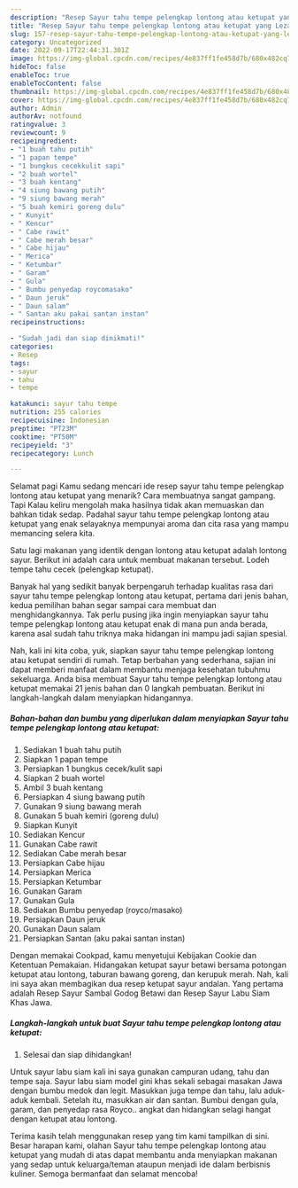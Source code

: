 ```yaml
---
description: "Resep Sayur tahu tempe pelengkap lontong atau ketupat yang Lezat, Buat Buka Puasa}"
title: "Resep Sayur tahu tempe pelengkap lontong atau ketupat yang Lezat, Buat Buka Puasa}"
slug: 157-resep-sayur-tahu-tempe-pelengkap-lontong-atau-ketupat-yang-lezat-buat-buka-puasa
category: Uncategorized
date: 2022-09-17T22:44:31.301Z
image: https://img-global.cpcdn.com/recipes/4e837ff1fe458d7b/680x482cq70/sayur-tahu-tempe-pelengkap-lontong-atau-ketupat-foto-resep-utama.jpg
hideToc: false
enableToc: true
enableTocContent: false
thumbnail: https://img-global.cpcdn.com/recipes/4e837ff1fe458d7b/680x482cq70/sayur-tahu-tempe-pelengkap-lontong-atau-ketupat-foto-resep-utama.jpg
cover: https://img-global.cpcdn.com/recipes/4e837ff1fe458d7b/680x482cq70/sayur-tahu-tempe-pelengkap-lontong-atau-ketupat-foto-resep-utama.jpg
author: Admin
authorAv: notfound
ratingvalue: 3
reviewcount: 9
recipeingredient:
- "1 buah tahu putih"
- "1 papan tempe"
- "1 bungkus cecekkulit sapi"
- "2 buah wortel"
- "3 buah kentang"
- "4 siung bawang putih"
- "9 siung bawang merah"
- "5 buah kemiri goreng dulu"
- " Kunyit"
- " Kencur"
- " Cabe rawit"
- " Cabe merah besar"
- " Cabe hijau"
- " Merica"
- " Ketumbar"
- " Garam"
- " Gula"
- " Bumbu penyedap roycomasako"
- " Daun jeruk"
- " Daun salam"
- " Santan aku pakai santan instan"
recipeinstructions:

- "Sudah jadi dan siap dinikmati!"
categories:
- Resep
tags:
- sayur
- tahu
- tempe

katakunci: sayur tahu tempe 
nutrition: 255 calories
recipecuisine: Indonesian
preptime: "PT23M"
cooktime: "PT50M"
recipeyield: "3"
recipecategory: Lunch

---
```



Selamat pagi Kamu sedang mencari ide resep sayur tahu tempe pelengkap lontong atau ketupat yang menarik? Cara membuatnya sangat gampang. Tapi Kalau keliru mengolah maka hasilnya tidak akan memuaskan dan bahkan tidak sedap. Padahal sayur tahu tempe pelengkap lontong atau ketupat yang enak selayaknya mempunyai aroma dan cita rasa yang mampu memancing selera kita.


Satu lagi makanan yang identik dengan lontong atau ketupat adalah lontong sayur. Berikut ini adalah cara untuk membuat makanan tersebut. Lodeh tempe tahu cecek (pelengkap ketupat).

Banyak hal yang sedikit banyak berpengaruh terhadap kualitas rasa dari sayur tahu tempe pelengkap lontong atau ketupat, pertama dari jenis bahan, kedua pemilihan bahan segar sampai cara membuat dan menghidangkannya. Tak perlu pusing jika ingin menyiapkan sayur tahu tempe pelengkap lontong atau ketupat enak di mana pun anda berada, karena asal sudah tahu triknya maka hidangan ini mampu jadi sajian spesial.


Nah, kali ini kita coba, yuk, siapkan sayur tahu tempe pelengkap lontong atau ketupat sendiri di rumah. Tetap berbahan yang sederhana, sajian ini dapat memberi manfaat dalam membantu menjaga kesehatan tubuhmu sekeluarga. Anda bisa membuat Sayur tahu tempe pelengkap lontong atau ketupat memakai 21 jenis bahan dan 0 langkah pembuatan. Berikut ini langkah-langkah dalam menyiapkan hidangannya.

<!--inarticleads1-->

##### Bahan-bahan dan bumbu yang diperlukan dalam menyiapkan Sayur tahu tempe pelengkap lontong atau ketupat:

1. Sediakan 1 buah tahu putih
1. Siapkan 1 papan tempe
1. Persiapkan 1 bungkus cecek/kulit sapi
1. Siapkan 2 buah wortel
1. Ambil 3 buah kentang
1. Persiapkan 4 siung bawang putih
1. Gunakan 9 siung bawang merah
1. Gunakan 5 buah kemiri (goreng dulu)
1. Siapkan  Kunyit
1. Sediakan  Kencur
1. Gunakan  Cabe rawit
1. Sediakan  Cabe merah besar
1. Persiapkan  Cabe hijau
1. Persiapkan  Merica
1. Persiapkan  Ketumbar
1. Gunakan  Garam
1. Gunakan  Gula
1. Sediakan  Bumbu penyedap (royco/masako)
1. Persiapkan  Daun jeruk
1. Gunakan  Daun salam
1. Persiapkan  Santan (aku pakai santan instan)


Dengan memakai Cookpad, kamu menyetujui Kebijakan Cookie dan Ketentuan Pemakaian. Hidangakan ketupat sayur betawi bersama potongan ketupat atau lontong, taburan bawang goreng, dan kerupuk merah. Nah, kali ini saya akan membagikan dua resep ketupat sayur andalan. Yang pertama adalah Resep Sayur Sambal Godog Betawi dan Resep Sayur Labu Siam Khas Jawa. 

<!--inarticleads2-->

##### Langkah-langkah untuk buat Sayur tahu tempe pelengkap lontong atau ketupat:


1. Selesai dan siap dihidangkan!

Untuk sayur labu siam kali ini saya gunakan campuran udang, tahu dan tempe saja. Sayur labu siam model gini khas sekali sebagai masakan Jawa dengan bumbu medok dan legit. Masukkan juga tempe dan tahu, lalu aduk-aduk kembali. Setelah itu, masukkan air dan santan. Bumbui dengan gula, garam, dan penyedap rasa Royco.. angkat dan hidangkan selagi hangat dengan ketupat atau lontong. 

Terima kasih telah menggunakan resep yang tim kami tampilkan di sini. Besar harapan kami, olahan Sayur tahu tempe pelengkap lontong atau ketupat yang mudah di atas dapat membantu anda menyiapkan makanan yang sedap untuk keluarga/teman ataupun menjadi ide dalam berbisnis kuliner. Semoga bermanfaat dan selamat mencoba!
